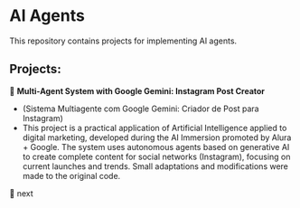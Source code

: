 # AI Agents
This repository contains projects for implementing AI agents. 

## Projects:

🤖 **Multi-Agent System with Google Gemini: Instagram Post Creator**
 - (Sistema Multiagente com Google Gemini: Criador de Post para Instagram)
 - This project is a practical application of Artificial Intelligence applied to digital marketing, developed during the AI ​​Immersion promoted by Alura + Google. The system uses autonomous agents based on generative AI to create complete content for social networks (Instagram), focusing on current launches and trends. Small adaptations and modifications were made to the original code.

🤖 next
